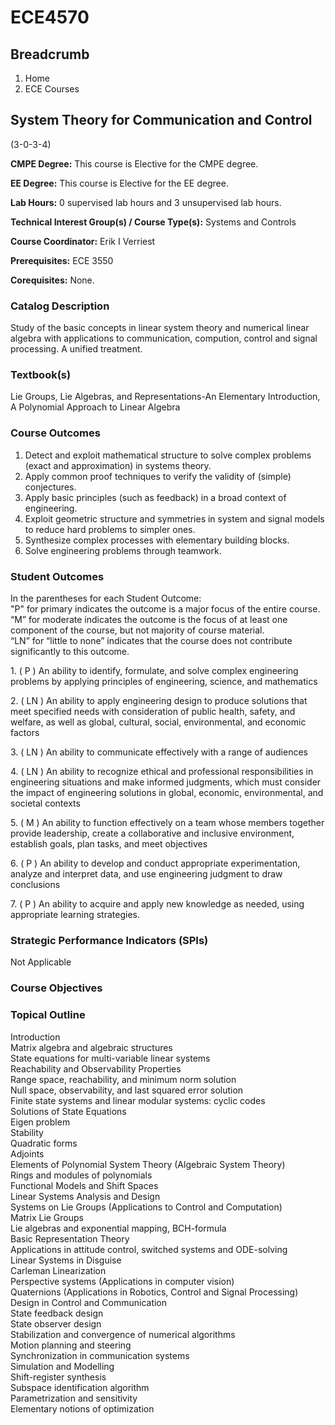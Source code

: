 #  ECE4570

## Breadcrumb

  1. Home
  2. ECE Courses

## System Theory for Communication and Control

(3-0-3-4)

**CMPE Degree:** This course is Elective for the CMPE degree.

**EE Degree:** This course is Elective for the EE degree.

**Lab Hours:** 0 supervised lab hours and 3 unsupervised lab hours.

**Technical Interest Group(s) / Course Type(s):** Systems and Controls

**Course Coordinator:** Erik I Verriest

**Prerequisites:** ECE 3550

**Corequisites:** None.

### Catalog Description

Study of the basic concepts in linear system theory and numerical linear  
algebra with applications to communication, compution, control and signal  
processing. A unified treatment.

### Textbook(s)

Lie Groups, Lie Algebras, and Representations-An Elementary Introduction, A
Polynomial Approach to Linear Algebra

### Course Outcomes

  1. Detect and exploit mathematical structure to solve complex problems (exact and approximation) in systems theory.
  2. Apply common proof techniques to verify the validity of (simple) conjectures.
  3. Apply basic principles (such as feedback) in a broad context of engineering.
  4. Exploit geometric structure and symmetries in system and signal models to reduce hard problems to simpler ones.
  5. Synthesize complex processes with elementary building blocks.
  6. Solve engineering problems through teamwork.

### Student Outcomes

In the parentheses for each Student Outcome:  
"P" for primary indicates the outcome is a major focus of the entire course.  
“M” for moderate indicates the outcome is the focus of at least one component
of the course, but not majority of course material.  
“LN” for “little to none” indicates that the course does not contribute
significantly to this outcome.

1\. ( P ) An ability to identify, formulate, and solve complex engineering
problems by applying principles of engineering, science, and mathematics

2\. ( LN ) An ability to apply engineering design to produce solutions that
meet specified needs with consideration of public health, safety, and welfare,
as well as global, cultural, social, environmental, and economic factors

3\. ( LN ) An ability to communicate effectively with a range of audiences

4\. ( LN ) An ability to recognize ethical and professional responsibilities
in engineering situations and make informed judgments, which must consider the
impact of engineering solutions in global, economic, environmental, and
societal contexts

5\. ( M ) An ability to function effectively on a team whose members together
provide leadership, create a collaborative and inclusive environment,
establish goals, plan tasks, and meet objectives

6\. ( P ) An ability to develop and conduct appropriate experimentation,
analyze and interpret data, and use engineering judgment to draw conclusions

7\. ( P ) An ability to acquire and apply new knowledge as needed, using
appropriate learning strategies.

### Strategic Performance Indicators (SPIs)

Not Applicable

### Course Objectives

### Topical Outline

Introduction  
Matrix algebra and algebraic structures  
State equations for multi-variable linear systems  
Reachability and Observability Properties  
Range space, reachability, and minimum norm solution  
Null space, observability, and last squared error solution  
Finite state systems and linear modular systems: cyclic codes  
Solutions of State Equations  
Eigen problem  
Stability  
Quadratic forms  
Adjoints  
Elements of Polynomial System Theory (Algebraic System Theory)  
Rings and modules of polynomials  
Functional Models and Shift Spaces  
Linear Systems Analysis and Design  
Systems on Lie Groups (Applications to Control and Computation)  
Matrix Lie Groups  
Lie algebras and exponential mapping, BCH-formula  
Basic Representation Theory  
Applications in attitude control, switched systems and ODE-solving  
Linear Systems in Disguise  
Carleman Linearization  
Perspective systems (Applications in computer vision)  
Quaternions (Applications in Robotics, Control and Signal Processing)  
Design in Control and Communication  
State feedback design  
State observer design  
Stabilization and convergence of numerical algorithms  
Motion planning and steering  
Synchronization in communication systems  
Simulation and Modelling  
Shift-register synthesis  
Subspace identification algorithm  
Parametrization and sensitivity  
Elementary notions of optimization

